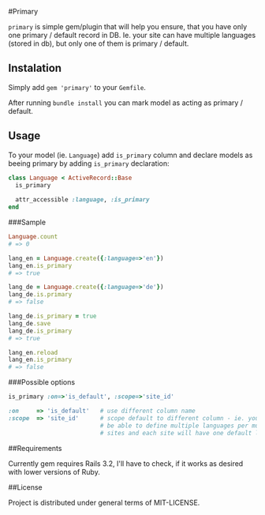 #Primary

`primary` is simple gem/plugin that will help you ensure, that you have only one primary / default record in DB. Ie. your site can have multiple languages (stored in db), but only one of them is primary / default. 

## Instalation

Simply add `gem 'primary'` to your `Gemfile`.

After running `bundle install` you can mark model as acting as primary / default.

## Usage

To your model (ie. `Language`) add `is_primary` column and declare models as beeing primary by adding `is_primary` declaration:
```ruby
class Language < ActiveRecord::Base
  is_primary
  
  attr_accessible :language, :is_primary
end
```
###Sample
```ruby
Language.count
# => 0

lang_en = Language.create({:language=>'en'})
lang_en.is_primary
# => true

lang_de = Language.create({:language=>'de'})
lang_de.is.primary
# => false

lang_de.is_primary = true
lang_de.save
lang_de.is_primary
# => true

lang_en.reload
lang_en.is_primary
# => false
```
###Possible options
```ruby
is_primary :on=>'is_default', :scope=>'site_id'

:on     => 'is_default'   # use different column name
:scope  => 'site_id'      # scope default to different column - ie. you'll
                          # be able to define multiple languages per multiple
                          # sites and each site will have one default lang.
```

##Requirements

Currently gem requires Rails 3.2, I'll have to check, if it works as desired with lower versions of Ruby.

##License

Project is distributed under general terms of MIT-LICENSE.
